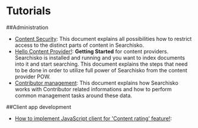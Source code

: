 # Tutorials

##Administration
- [Content Security](content_security.md): This document explains all possibilities how to restrict access to the distinct parts of content in Searchisko. 
- [Hello Content Provider!](getting_started_content_provider.md): **Getting Started** for content providers. Searchisko is installed and running and you want to index documents into it and start searching. This document explains the steps that need to be done in order to utilize full power of Searchisko from the content provider POW.
- [Contributor management](contributors_management.md): This document explains how Searchisko works with Contributor related informations and how to perform common management tasks around these data.  

##Client app development
- [How to implement JavaScript client for 'Content rating' feature!](content_rating.md): 